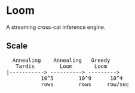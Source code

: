 Loom
====

A streaming cross-cat inference engine.

Scale
-----

<pre>
  Annealing    Annealing   Greedy
   Tardis        Loom       Loom
|-----------> ----------> --------->
           10^5        10^9      10^4
           rows        rows     row/sec     
</pre>
